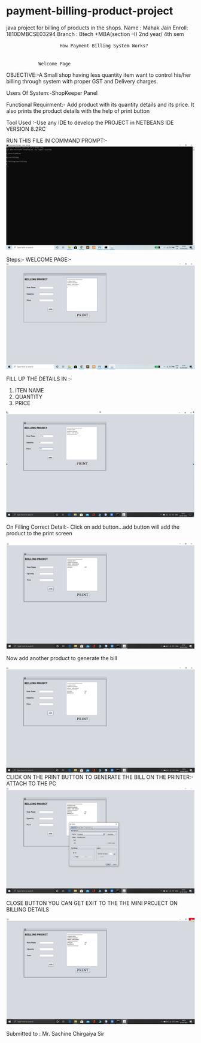 # payment-billing-product-project
java project for billing of products in the shops.
Name : Mahak Jain
Enroll: 1810DMBCSE03294
Branch : Btech +MBA(section –I)
2nd year/ 4th sem


                        How Payment Billing System Works?	


				Welcome Page     
OBJECTIVE:-A Small shop having less quantity item want to control his/her billing through system with proper GST and Delivery charges.

Users Of System:-ShopKeeper Panel

Functional Requirment:- Add  product with its quantity details and its price. It also prints the product details with the help of print button

Tool Used :-Use any IDE to develop the PROJECT in NETBEANS IDE VERSION 8.2RC


RUN THIS FILE IN COMMAND PROMPT:-
![](https://github.com/Mahakj31/payment-billing-product-project/blob/master/img1.png)
 
Steps:-
WELCOME PAGE:-
![](https://github.com/Mahakj31/payment-billing-product-project/blob/master/img2.png)

FILL UP THE DETAILS IN :-
1.	ITEN NAME
2.	QUANTITY
3.	PRICE
 
![](https://github.com/Mahakj31/payment-billing-product-project/blob/master/img7.png)

On Filling Correct Detail:- Click on add button…add button will add the product to the print screen
 
   ![](https://github.com/Mahakj31/payment-billing-product-project/blob/master/img3.png)

Now add another product to generate the bill
 
![](https://github.com/Mahakj31/payment-billing-product-project/blob/master/img4.png)
CLICK ON THE PRINT BUTTON TO GENERATE THE BILL ON THE PRINTER:-
ATTACH TO THE PC
 ![](https://github.com/Mahakj31/payment-billing-product-project/blob/master/img5.png)

 CLOSE BUTTON YOU CAN GET EXIT TO THE THE MINI PROJECT        ON BILLING  DETAILS
 
 ![](https://github.com/Mahakj31/payment-billing-product-project/blob/master/img6.png)


Submitted to : Mr. Sachine Chirgaiya Sir
 

